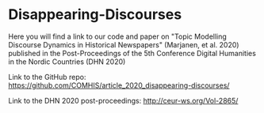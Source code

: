 # Disappearing-Discourses
Here you will find a link to our code and paper on "Topic Modelling Discourse Dynamics in Historical Newspapers" (Marjanen, et al. 2020) published in the Post-Proceedings of the 5th Conference Digital Humanities in the Nordic Countries (DHN 2020)

Link to the GitHub repo: https://github.com/COMHIS/article_2020_disappearing-discourses/

Link to the DHN 2020 post-proceedings: http://ceur-ws.org/Vol-2865/
